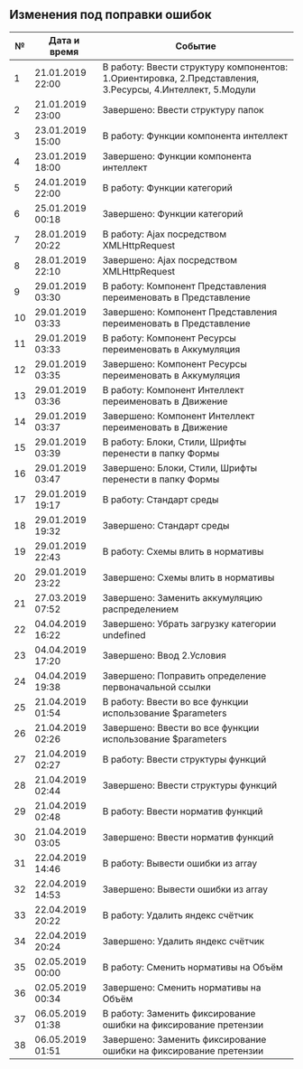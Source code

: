 ## Изменения под поправки ошибок

| № | Дата и время | Событие
 ------------- | ------------- | ------------- | 
| 1 | 21.01.2019 22:00 | В работу: Ввести структуру компонентов: 1.Ориентировка, 2.Представления, 3.Ресурсы, 4.Интеллект, 5.Модули
| 2 | 21.01.2019 23:00 | Завершено: Ввести структуру папок
| 3 | 23.01.2019 15:00 | В работу: Функции компонента интеллект
| 4 | 23.01.2019 18:00 | Завершено: Функции компонента интеллект
| 5 | 24.01.2019 22:00 | В работу: Функции категорий
| 6 | 25.01.2019 00:18 | Завершено: Функции категорий
| 7 | 28.01.2019 20:22 | В работу: Ajax посредством XMLHttpRequest
| 8 | 28.01.2019 22:10 | Завершено: Ajax посредством XMLHttpRequest
| 9 | 29.01.2019 03:30 | В работу: Компонент Представления переименовать в Представление
| 10 | 29.01.2019 03:33 | Завершено: Компонент Представления переименовать в Представление
| 11 | 29.01.2019 03:33 | В работу: Компонент Ресурсы переименовать в Аккумуляция
| 12 | 29.01.2019 03:35 | Завершено: Компонент Ресурсы переименовать в Аккумуляция
| 13 | 29.01.2019 03:36 | В работу: Компонент Интеллект переименовать в Движение
| 14 | 29.01.2019 03:37 | Завершено: Компонент Интеллект переименовать в Движение
| 15 | 29.01.2019 03:39 | В работу: Блоки, Стили, Шрифты перенести в папку Формы
| 16 | 29.01.2019 03:47 | Завершено: Блоки, Стили, Шрифты перенести в папку Формы
| 17 | 29.01.2019 19:17 | В работу: Стандарт среды
| 18 | 29.01.2019 19:32 | Завершено: Стандарт среды
| 19 | 29.01.2019 22:43 | В работу: Схемы влить в нормативы
| 20 | 29.01.2019 23:22 | Завершено: Схемы влить в нормативы
| 21 | 27.03.2019 07:52 | Завершено: Заменить аккумуляцию распределением
| 22 | 04.04.2019 16:22 | Завершено: Убрать загрузку категории undefined
| 23 | 04.04.2019 17:20 | Завершено: Ввод 2.Условия
| 24 | 04.04.2019 19:38 | Завершено: Поправить определение первоначальной ссылки
| 25 | 21.04.2019 01:54 | В работу: Ввести во все функции использование $parameters
| 26 | 21.04.2019 02:26 | Завершено: Ввести во все функции использование $parameters
| 27 | 21.04.2019 02:27 | В работу: Ввести структуры функций
| 28 | 21.04.2019 02:44 | Завершено: Ввести структуры функций
| 29 | 21.04.2019 02:48 | В работу: Ввести норматив функций
| 30 | 21.04.2019 03:05 | Завершено: Ввести норматив функций
| 31 | 22.04.2019 14:46 | В работу: Вывести ошибки из array
| 32 | 22.04.2019 14:53 | Завершено: Вывести ошибки из array
| 33 | 22.04.2019 20:22 | В работу: Удалить яндекс счётчик
| 34 | 22.04.2019 20:24 | Завершено: Удалить яндекс счётчик
| 35 | 02.05.2019 00:00 | В работу: Сменить нормативы на Объём
| 36 | 02.05.2019 00:34 | Завершено: Сменить нормативы на Объём
| 37 | 06.05.2019 01:38 | В работу: Заменить фиксирование ошибки на фиксирование претензии
| 38 | 06.05.2019 01:51 | Завершено: Заменить фиксирование ошибки на фиксирование претензии





